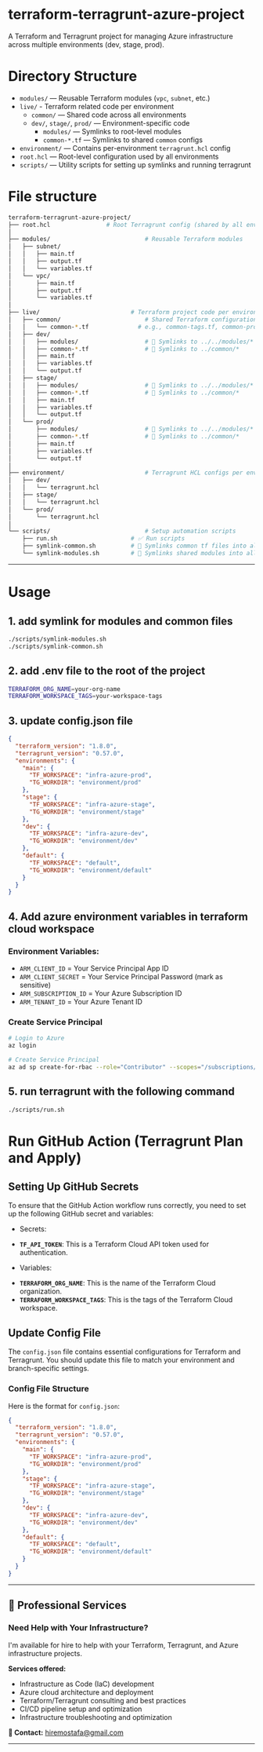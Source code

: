 # terraform-terragrunt-azure-project

A Terraform and Terragrunt project for managing Azure infrastructure across multiple environments (dev, stage, prod).

# Directory Structure

- `modules/` — Reusable Terraform modules (`vpc`, `subnet`, etc.)
- `live/` - Terraform related code per environment
  - `common/` — Shared code across all environments
  - `dev/`, `stage/`, `prod/` — Environment-specific code
    - `modules/` — Symlinks to root-level modules
    - `common-*.tf` — Symlinks to shared `common` configs
- `environment/` — Contains per-environment `terragrunt.hcl` config
- `root.hcl` — Root-level configuration used by all environments
- `scripts/` — Utility scripts for setting up symlinks and running terragrunt

# File structure

```bash
terraform-terragrunt-azure-project/
├── root.hcl                # Root Terragrunt config (shared by all envs)
│
├── modules/                           # Reusable Terraform modules
│   ├── subnet/
│   │   ├── main.tf
│   │   ├── output.tf
│   │   └── variables.tf
│   └── vpc/
│       ├── main.tf
│       ├── output.tf
│       └── variables.tf
│
├── live/                          # Terraform project code per environment
│   ├── common/                        # Shared Terraform configurations
│   │   └── common-*.tf              # e.g., common-tags.tf, common-provider.tf
│   ├── dev/
│   │   ├── modules/                   # 🔗 Symlinks to ../../modules/*
│   │   ├── common-*.tf                # 🔗 Symlinks to ../common/*
│   │   ├── main.tf
│   │   ├── variables.tf
│   │   └── output.tf
│   ├── stage/
│   │   ├── modules/                   # 🔗 Symlinks to ../../modules/*
│   │   ├── common-*.tf                # 🔗 Symlinks to ../common/*
│   │   ├── main.tf
│   │   ├── variables.tf
│   │   └── output.tf
│   └── prod/
│       ├── modules/                   # 🔗 Symlinks to ../../modules/*
│       ├── common-*.tf                # 🔗 Symlinks to ../common/*
│       ├── main.tf
│       ├── variables.tf
│       └── output.tf
│
├── environment/                       # Terragrunt HCL configs per environment
│   ├── dev/
│   │   └── terragrunt.hcl
│   ├── stage/
│   │   └── terragrunt.hcl
│   └── prod/
│       └── terragrunt.hcl
│
└── scripts/                           # Setup automation scripts
    ├── run.sh                     # ✅ Run scripts
    ├── symlink-common.sh          # 🔁 Symlinks common tf files into all envs
    └── symlink-modules.sh         # 🔁 Symlinks shared modules into all envs
```

---

# Usage

## 1. add symlink for modules and common files
```bash
./scripts/symlink-modules.sh
./scripts/symlink-common.sh
```

## 2. add .env file to the root of the project

```bash
TERRAFORM_ORG_NAME=your-org-name
TERRAFORM_WORKSPACE_TAGS=your-workspace-tags
```

## 3. update config.json file

```json
{
  "terraform_version": "1.8.0",
  "terragrunt_version": "0.57.0",
  "environments": {
    "main": {
      "TF_WORKSPACE": "infra-azure-prod",
      "TG_WORKDIR": "environment/prod"
    },
    "stage": {
      "TF_WORKSPACE": "infra-azure-stage",
      "TG_WORKDIR": "environment/stage"
    },
    "dev": {
      "TF_WORKSPACE": "infra-azure-dev",
      "TG_WORKDIR": "environment/dev"
    },
    "default": {
      "TF_WORKSPACE": "default",
      "TG_WORKDIR": "environment/default"
    }
  }
}
```


## 4. Add azure environment variables in terraform cloud workspace

### Environment Variables:

* `ARM_CLIENT_ID` = Your Service Principal App ID
* `ARM_CLIENT_SECRET` = Your Service Principal Password (mark as sensitive)
* `ARM_SUBSCRIPTION_ID` = Your Azure Subscription ID
* `ARM_TENANT_ID` = Your Azure Tenant ID

### Create Service Principal

```bash
# Login to Azure
az login

# Create Service Principal
az ad sp create-for-rbac --role="Contributor" --scopes="/subscriptions/<your-subscription-id>" --name="terraform-sp"
```

## 5. run terragrunt with the following command
```bash
./scripts/run.sh
```

# Run GitHub Action (Terragrunt Plan and Apply)

## Setting Up GitHub Secrets

To ensure that the GitHub Action workflow runs correctly, you need to set up the following GitHub secret and variables:

* Secrets:
- **`TF_API_TOKEN`**: This is a Terraform Cloud API token used for authentication.

* Variables:
- **`TERRAFORM_ORG_NAME`**: This is the name of the Terraform Cloud organization.
- **`TERRAFORM_WORKSPACE_TAGS`**: This is the tags of the Terraform Cloud workspace.

## Update Config File

The `config.json` file contains essential configurations for Terraform and Terragrunt. You should update this file to match your environment and branch-specific settings.

### Config File Structure

Here is the format for `config.json`:

```json
{
  "terraform_version": "1.8.0",
  "terragrunt_version": "0.57.0",
  "environments": {
    "main": {
      "TF_WORKSPACE": "infra-azure-prod",
      "TG_WORKDIR": "environment/prod"
    },
    "stage": {
      "TF_WORKSPACE": "infra-azure-stage",
      "TG_WORKDIR": "environment/stage"
    },
    "dev": {
      "TF_WORKSPACE": "infra-azure-dev",
      "TG_WORKDIR": "environment/dev"
    },
    "default": {
      "TF_WORKSPACE": "default",
      "TG_WORKDIR": "environment/default"
    }
  }
}
```
---

## 💼 Professional Services

### Need Help with Your Infrastructure?

I'm available for hire to help with your Terraform, Terragrunt, and Azure infrastructure projects.

**Services offered:**
- Infrastructure as Code (IaC) development
- Azure cloud architecture and deployment
- Terraform/Terragrunt consulting and best practices
- CI/CD pipeline setup and optimization
- Infrastructure troubleshooting and optimization

**📧 Contact:** hiremostafa@gmail.com

---


